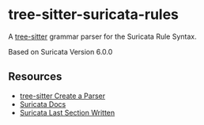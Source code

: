 # tree-sitter-suricata-rules

A [tree-sitter](https://github.com/tree-sitter/tree-sitter) grammar parser for the Suricata Rule Syntax.

Based on Suricata Version 6.0.0

## Resources

* [tree-sitter Create a Parser](https://tree-sitter.github.io/tree-sitter/creating-parsers#the-first-few-rules)
* [Suricata Docs](https://suricata.readthedocs.io/en/suricata-6.0.0)
* [Suricata Last Section Written](https://suricata.readthedocs.io/en/suricata-6.0.0/rules/ssh-keywords.html)
